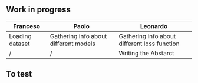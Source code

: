 ## Work in progress

| Franceso | Paolo | Leonardo |
|----------|-------|----------| 
|Loading dataset| Gathering info about different models | Gathering info about different loss function|
| / | / | Writing the Abstarct|


## To test

